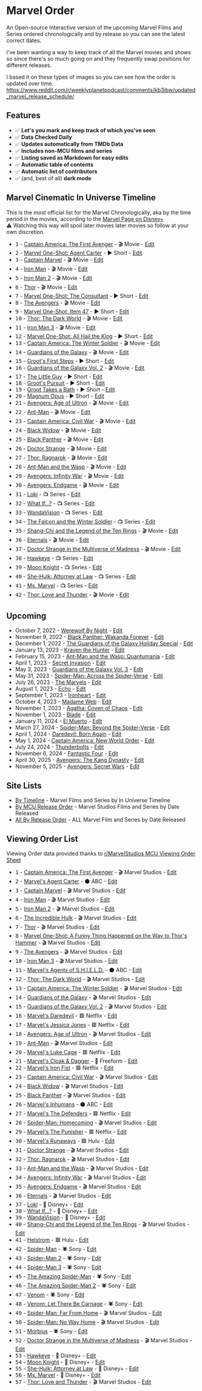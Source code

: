 # Marvel Order
An Open-source Interactive version of the upcoming Marvel Films and Series ordered chronologically and by release so you can see the latest correct dates. 

I've been wanting a way to keep track of all the Marvel movies and shows so since there's so much going on and they frequently swap positions for different releases. 

I based it on these types of images so you can see how the order is updated over time. 
https://www.reddit.com/r/weeklyplanetpodcast/comments/kb3ibw/updated_marvel_release_schedule/

## Features

- ✅ **Let's you mark and keep track of which you've seen**
- ✅ **Data Checked Daily**
- ✅ **Updates automatically from TMDb Data**
- ✅ **Includes non-MCU films and series**
- ✅ **Listing saved as Markdown for easy edits**
- ✅ **Automatic table of contents**
- ✅ **Automatic list of contributors**
- ✅ (and, best of all) **dark mode**

## Marvel Cinematic In Universe Timeline

This is the *most* official list for the Marvel Chronologically, aka by the time period in the movies, according to the [Marvel Page on Disney+](https://www.disneyplus.com/brand/marvel)
<br>
⚠️ Watching this way will spoil later movies later movies so follow at your own discretion.
<!-- start-in-universe-list -->

- <kbd>1</kbd> - [Captain America: The First Avenger](https://marvelorder.com/en/captain-america-the-first-avenger-1771) - 🎬 Movie - [Edit](https://github.com/ThatGuySam/marvelorder/blob/main/src/pages/en/captain-america-the-first-avenger-1771.md)
- <kbd>2</kbd> - [Marvel One-Shot: Agent Carter](https://marvelorder.com/en/marvel-one-shot-agent-carter-211387) - ▶️ Short - [Edit](https://github.com/ThatGuySam/marvelorder/blob/main/src/pages/en/marvel-one-shot-agent-carter-211387.md)
- <kbd>3</kbd> - [Captain Marvel](https://marvelorder.com/en/captain-marvel-299537) - 🎬 Movie - [Edit](https://github.com/ThatGuySam/marvelorder/blob/main/src/pages/en/captain-marvel-299537.md)
- <kbd>4</kbd> - [Iron Man](https://marvelorder.com/en/iron-man-1726) - 🎬 Movie - [Edit](https://github.com/ThatGuySam/marvelorder/blob/main/src/pages/en/iron-man-1726.md)
- <kbd>5</kbd> - [Iron Man 2](https://marvelorder.com/en/iron-man-2-10138) - 🎬 Movie - [Edit](https://github.com/ThatGuySam/marvelorder/blob/main/src/pages/en/iron-man-2-10138.md)
- <kbd>6</kbd> - [Thor](https://marvelorder.com/en/thor-10195) - 🎬 Movie - [Edit](https://github.com/ThatGuySam/marvelorder/blob/main/src/pages/en/thor-10195.md)
- <kbd>7</kbd> - [Marvel One-Shot: The Consultant](https://marvelorder.com/en/marvel-one-shot-the-consultant-76122) - ▶️ Short - [Edit](https://github.com/ThatGuySam/marvelorder/blob/main/src/pages/en/marvel-one-shot-the-consultant-76122.md)
- <kbd>8</kbd> - [The Avengers](https://marvelorder.com/en/the-avengers-24428) - 🎬 Movie - [Edit](https://github.com/ThatGuySam/marvelorder/blob/main/src/pages/en/the-avengers-24428.md)
- <kbd>9</kbd> - [Marvel One-Shot: Item 47](https://marvelorder.com/en/marvel-one-shot-item-47-119569) - ▶️ Short - [Edit](https://github.com/ThatGuySam/marvelorder/blob/main/src/pages/en/marvel-one-shot-item-47-119569.md)
- <kbd>10</kbd> - [Thor: The Dark World](https://marvelorder.com/en/thor-the-dark-world-76338) - 🎬 Movie - [Edit](https://github.com/ThatGuySam/marvelorder/blob/main/src/pages/en/thor-the-dark-world-76338.md)
- <kbd>11</kbd> - [Iron Man 3](https://marvelorder.com/en/iron-man-3-68721) - 🎬 Movie - [Edit](https://github.com/ThatGuySam/marvelorder/blob/main/src/pages/en/iron-man-3-68721.md)
- <kbd>12</kbd> - [Marvel One-Shot: All Hail the King](https://marvelorder.com/en/marvel-one-shot-all-hail-the-king-253980) - ▶️ Short - [Edit](https://github.com/ThatGuySam/marvelorder/blob/main/src/pages/en/marvel-one-shot-all-hail-the-king-253980.md)
- <kbd>13</kbd> - [Captain America: The Winter Soldier](https://marvelorder.com/en/captain-america-the-winter-soldier-100402) - 🎬 Movie - [Edit](https://github.com/ThatGuySam/marvelorder/blob/main/src/pages/en/captain-america-the-winter-soldier-100402.md)
- <kbd>14</kbd> - [Guardians of the Galaxy](https://marvelorder.com/en/guardians-of-the-galaxy-118340) - 🎬 Movie - [Edit](https://github.com/ThatGuySam/marvelorder/blob/main/src/pages/en/guardians-of-the-galaxy-118340.md)
- <kbd>15</kbd> - [Groot's First Steps](https://marvelorder.com/en/groots-first-steps-1010818) - ▶️ Short - [Edit](https://github.com/ThatGuySam/marvelorder/blob/main/src/pages/en/groots-first-steps-1010818.md)
- <kbd>16</kbd> - [Guardians of the Galaxy Vol. 2](https://marvelorder.com/en/guardians-of-the-galaxy-vol-2-283995) - 🎬 Movie - [Edit](https://github.com/ThatGuySam/marvelorder/blob/main/src/pages/en/guardians-of-the-galaxy-vol-2-283995.md)
- <kbd>17</kbd> - [The Little Guy](https://marvelorder.com/en/the-little-guy-1010819) - ▶️ Short - [Edit](https://github.com/ThatGuySam/marvelorder/blob/main/src/pages/en/the-little-guy-1010819.md)
- <kbd>18</kbd> - [Groot's Pursuit](https://marvelorder.com/en/groots-pursuit-1010820) - ▶️ Short - [Edit](https://github.com/ThatGuySam/marvelorder/blob/main/src/pages/en/groots-pursuit-1010820.md)
- <kbd>19</kbd> - [Groot Takes a Bath](https://marvelorder.com/en/groot-takes-a-bath-1010821) - ▶️ Short - [Edit](https://github.com/ThatGuySam/marvelorder/blob/main/src/pages/en/groot-takes-a-bath-1010821.md)
- <kbd>20</kbd> - [Magnum Opus](https://marvelorder.com/en/magnum-opus-1010823) - ▶️ Short - [Edit](https://github.com/ThatGuySam/marvelorder/blob/main/src/pages/en/magnum-opus-1010823.md)
- <kbd>21</kbd> - [Avengers: Age of Ultron](https://marvelorder.com/en/avengers-age-of-ultron-99861) - 🎬 Movie - [Edit](https://github.com/ThatGuySam/marvelorder/blob/main/src/pages/en/avengers-age-of-ultron-99861.md)
- <kbd>22</kbd> - [Ant-Man](https://marvelorder.com/en/ant-man-102899) - 🎬 Movie - [Edit](https://github.com/ThatGuySam/marvelorder/blob/main/src/pages/en/ant-man-102899.md)
- <kbd>23</kbd> - [Captain America: Civil War](https://marvelorder.com/en/captain-america-civil-war-271110) - 🎬 Movie - [Edit](https://github.com/ThatGuySam/marvelorder/blob/main/src/pages/en/captain-america-civil-war-271110.md)
- <kbd>24</kbd> - [Black Widow](https://marvelorder.com/en/black-widow-497698) - 🎬 Movie - [Edit](https://github.com/ThatGuySam/marvelorder/blob/main/src/pages/en/black-widow-497698.md)
- <kbd>25</kbd> - [Black Panther](https://marvelorder.com/en/black-panther-284054) - 🎬 Movie - [Edit](https://github.com/ThatGuySam/marvelorder/blob/main/src/pages/en/black-panther-284054.md)
- <kbd>26</kbd> - [Doctor Strange](https://marvelorder.com/en/doctor-strange-284052) - 🎬 Movie - [Edit](https://github.com/ThatGuySam/marvelorder/blob/main/src/pages/en/doctor-strange-284052.md)
- <kbd>27</kbd> - [Thor: Ragnarok](https://marvelorder.com/en/thor-ragnarok-284053) - 🎬 Movie - [Edit](https://github.com/ThatGuySam/marvelorder/blob/main/src/pages/en/thor-ragnarok-284053.md)
- <kbd>28</kbd> - [Ant-Man and the Wasp](https://marvelorder.com/en/ant-man-and-the-wasp-363088) - 🎬 Movie - [Edit](https://github.com/ThatGuySam/marvelorder/blob/main/src/pages/en/ant-man-and-the-wasp-363088.md)
- <kbd>29</kbd> - [Avengers: Infinity War](https://marvelorder.com/en/avengers-infinity-war-299536) - 🎬 Movie - [Edit](https://github.com/ThatGuySam/marvelorder/blob/main/src/pages/en/avengers-infinity-war-299536.md)
- <kbd>30</kbd> - [Avengers: Endgame](https://marvelorder.com/en/avengers-endgame-299534) - 🎬 Movie - [Edit](https://github.com/ThatGuySam/marvelorder/blob/main/src/pages/en/avengers-endgame-299534.md)
- <kbd>31</kbd> - [Loki](https://marvelorder.com/en/loki-84958) - 📺 Series - [Edit](https://github.com/ThatGuySam/marvelorder/blob/main/src/pages/en/loki-84958.md)
- <kbd>32</kbd> - [What If...?](https://marvelorder.com/en/what-if-91363) - 📺 Series - [Edit](https://github.com/ThatGuySam/marvelorder/blob/main/src/pages/en/what-if-91363.md)
- <kbd>33</kbd> - [WandaVision](https://marvelorder.com/en/wandavision-85271) - 📺 Series - [Edit](https://github.com/ThatGuySam/marvelorder/blob/main/src/pages/en/wandavision-85271.md)
- <kbd>34</kbd> - [The Falcon and the Winter Soldier](https://marvelorder.com/en/the-falcon-and-the-winter-soldier-88396) - 📺 Series - [Edit](https://github.com/ThatGuySam/marvelorder/blob/main/src/pages/en/the-falcon-and-the-winter-soldier-88396.md)
- <kbd>35</kbd> - [Shang-Chi and the Legend of the Ten Rings](https://marvelorder.com/en/shang-chi-and-the-legend-of-the-ten-rings-566525) - 🎬 Movie - [Edit](https://github.com/ThatGuySam/marvelorder/blob/main/src/pages/en/shang-chi-and-the-legend-of-the-ten-rings-566525.md)
- <kbd>36</kbd> - [Eternals](https://marvelorder.com/en/eternals-524434) - 🎬 Movie - [Edit](https://github.com/ThatGuySam/marvelorder/blob/main/src/pages/en/eternals-524434.md)
- <kbd>37</kbd> - [Doctor Strange in the Multiverse of Madness](https://marvelorder.com/en/doctor-strange-in-the-multiverse-of-madness-453395) - 🎬 Movie - [Edit](https://github.com/ThatGuySam/marvelorder/blob/main/src/pages/en/doctor-strange-in-the-multiverse-of-madness-453395.md)
- <kbd>38</kbd> - [Hawkeye](https://marvelorder.com/en/hawkeye-88329) - 📺 Series - [Edit](https://github.com/ThatGuySam/marvelorder/blob/main/src/pages/en/hawkeye-88329.md)
- <kbd>39</kbd> - [Moon Knight](https://marvelorder.com/en/moon-knight-92749) - 📺 Series - [Edit](https://github.com/ThatGuySam/marvelorder/blob/main/src/pages/en/moon-knight-92749.md)
- <kbd>40</kbd> - [She-Hulk: Attorney at Law](https://marvelorder.com/en/she-hulk-attorney-at-law-92783) - 📺 Series - [Edit](https://github.com/ThatGuySam/marvelorder/blob/main/src/pages/en/she-hulk-attorney-at-law-92783.md)
- <kbd>41</kbd> - [Ms. Marvel](https://marvelorder.com/en/ms-marvel-92782) - 📺 Series - [Edit](https://github.com/ThatGuySam/marvelorder/blob/main/src/pages/en/ms-marvel-92782.md)
- <kbd>42</kbd> - [Thor: Love and Thunder](https://marvelorder.com/en/thor-love-and-thunder-616037) - 🎬 Movie - [Edit](https://github.com/ThatGuySam/marvelorder/blob/main/src/pages/en/thor-love-and-thunder-616037.md)

<!-- end-in-universe-list -->


## Upcoming
<!-- start-upcoming-list -->

- October 7, 2022 - [Werewolf By Night](https://marvelorder.com/en/werewolf-by-night-894205) - [Edit](https://github.com/ThatGuySam/marvelorder/blob/main/src/pages/en/werewolf-by-night-894205.md)
- November 9, 2022 - [Black Panther: Wakanda Forever](https://marvelorder.com/en/black-panther-wakanda-forever-505642) - [Edit](https://github.com/ThatGuySam/marvelorder/blob/main/src/pages/en/black-panther-wakanda-forever-505642.md)
- December 1, 2022 - [The Guardians of the Galaxy Holiday Special](https://marvelorder.com/en/the-guardians-of-the-galaxy-holiday-special-774752) - [Edit](https://github.com/ThatGuySam/marvelorder/blob/main/src/pages/en/the-guardians-of-the-galaxy-holiday-special-774752.md)
- January 13, 2023 - [Kraven the Hunter](https://marvelorder.com/en/kraven-the-hunter-539972) - [Edit](https://github.com/ThatGuySam/marvelorder/blob/main/src/pages/en/kraven-the-hunter-539972.md)
- February 15, 2023 - [Ant-Man and the Wasp: Quantumania](https://marvelorder.com/en/ant-man-and-the-wasp-quantumania-640146) - [Edit](https://github.com/ThatGuySam/marvelorder/blob/main/src/pages/en/ant-man-and-the-wasp-quantumania-640146.md)
- April 1, 2023 - [Secret Invasion](https://marvelorder.com/en/secret-invasion-114472) - [Edit](https://github.com/ThatGuySam/marvelorder/blob/main/src/pages/en/secret-invasion-114472.md)
- May 3, 2023 - [Guardians of the Galaxy Vol. 3](https://marvelorder.com/en/guardians-of-the-galaxy-vol-3-447365) - [Edit](https://github.com/ThatGuySam/marvelorder/blob/main/src/pages/en/guardians-of-the-galaxy-vol-3-447365.md)
- May 31, 2023 - [Spider-Man: Across the Spider-Verse](https://marvelorder.com/en/spider-man-across-the-spider-verse-569094) - [Edit](https://github.com/ThatGuySam/marvelorder/blob/main/src/pages/en/spider-man-across-the-spider-verse-569094.md)
- July 26, 2023 - [The Marvels](https://marvelorder.com/en/the-marvels-609681) - [Edit](https://github.com/ThatGuySam/marvelorder/blob/main/src/pages/en/the-marvels-609681.md)
- August 1, 2023 - [Echo](https://marvelorder.com/en/echo-122226) - [Edit](https://github.com/ThatGuySam/marvelorder/blob/main/src/pages/en/echo-122226.md)
- September 1, 2023 - [Ironheart](https://marvelorder.com/en/ironheart-114471) - [Edit](https://github.com/ThatGuySam/marvelorder/blob/main/src/pages/en/ironheart-114471.md)
- October 4, 2023 - [Madame Web](https://marvelorder.com/en/madame-web-634492) - [Edit](https://github.com/ThatGuySam/marvelorder/blob/main/src/pages/en/madame-web-634492.md)
- November 1, 2023 - [Agatha: Coven of Chaos](https://marvelorder.com/en/agatha-house-of-harkness-138501) - [Edit](https://github.com/ThatGuySam/marvelorder/blob/main/src/pages/en/agatha-house-of-harkness-138501.md)
- November 1, 2023 - [Blade](https://marvelorder.com/en/blade-617127) - [Edit](https://github.com/ThatGuySam/marvelorder/blob/main/src/pages/en/blade-617127.md)
- January 11, 2024 - [El Muerto](https://marvelorder.com/en/el-muerto-967731) - [Edit](https://github.com/ThatGuySam/marvelorder/blob/main/src/pages/en/el-muerto-967731.md)
- March 27, 2024 - [Spider-Man: Beyond the Spider-Verse](https://marvelorder.com/en/spider-man-beyond-the-spider-verse-911916) - [Edit](https://github.com/ThatGuySam/marvelorder/blob/main/src/pages/en/spider-man-beyond-the-spider-verse-911916.md)
- April 1, 2024 - [Daredevil: Born Again](https://marvelorder.com/en/daredevil-born-again-202555) - [Edit](https://github.com/ThatGuySam/marvelorder/blob/main/src/pages/en/daredevil-born-again-202555.md)
- May 1, 2024 - [Captain America: New World Order](https://marvelorder.com/en/captain-america-new-world-order-822119) - [Edit](https://github.com/ThatGuySam/marvelorder/blob/main/src/pages/en/captain-america-new-world-order-822119.md)
- July 24, 2024 - [Thunderbolts](https://marvelorder.com/en/thunderbolts-986056) - [Edit](https://github.com/ThatGuySam/marvelorder/blob/main/src/pages/en/thunderbolts-986056.md)
- November 6, 2024 - [Fantastic Four](https://marvelorder.com/en/fantastic-four-617126) - [Edit](https://github.com/ThatGuySam/marvelorder/blob/main/src/pages/en/fantastic-four-617126.md)
- April 30, 2025 - [Avengers: The Kang Dynasty](https://marvelorder.com/en/avengers-the-kang-dynasty-1003596) - [Edit](https://github.com/ThatGuySam/marvelorder/blob/main/src/pages/en/avengers-the-kang-dynasty-1003596.md)
- November 5, 2025 - [Avengers: Secret Wars](https://marvelorder.com/en/avengers-secret-wars-1003598) - [Edit](https://github.com/ThatGuySam/marvelorder/blob/main/src/pages/en/avengers-secret-wars-1003598.md)

<!-- end-upcoming-list -->

## Site Lists

- [By Timeline](https://marvelorder.com/marvel-cinematic-universe-in-timeline-order/) - Marvel Films and Series by In Universe Timeline
- [By MCU Release Order](https://marvelorder.com/marvel-cinematic-universe-movies-in-order/) - Marvel Studios Films and Series by Date Released
- [All By Release Order](https://marvelorder.com) - ALL Marvel Film and Series by Date Released


## Viewing Order List
Viewing Order data provided thanks to [r/MarvelStudios MCU Viewing Order Sheet](https://docs.google.com/spreadsheets/d/1Xfe--9Wshbb3ru0JplA2PnEwN7mVawazKmhWJjr_wKs/edit#gid=0)

<!-- start-viewing-order-list -->

- <kbd>1</kbd> - [Captain America: The First Avenger](https://marvelorder.com/en/captain-america-the-first-avenger-1771) - 🎬 Marvel Studios - [Edit](https://github.com/ThatGuySam/marvelorder/blob/main/src/pages/en/captain-america-the-first-avenger-1771.md)
- <kbd>2</kbd> - [Marvel's Agent Carter](https://marvelorder.com/en/marvels-agent-carter-61550) - ⚫️ ABC - [Edit](https://github.com/ThatGuySam/marvelorder/blob/main/src/pages/en/marvels-agent-carter-61550.md)
- <kbd>3</kbd> - [Captain Marvel](https://marvelorder.com/en/captain-marvel-299537) - 🎬 Marvel Studios - [Edit](https://github.com/ThatGuySam/marvelorder/blob/main/src/pages/en/captain-marvel-299537.md)
- <kbd>4</kbd> - [Iron Man](https://marvelorder.com/en/iron-man-1726) - 🎬 Marvel Studios - [Edit](https://github.com/ThatGuySam/marvelorder/blob/main/src/pages/en/iron-man-1726.md)
- <kbd>5</kbd> - [Iron Man 2](https://marvelorder.com/en/iron-man-2-10138) - 🎬 Marvel Studios - [Edit](https://github.com/ThatGuySam/marvelorder/blob/main/src/pages/en/iron-man-2-10138.md)
- <kbd>6</kbd> - [The Incredible Hulk](https://marvelorder.com/en/the-incredible-hulk-1724) - 🎬 Marvel Studios - [Edit](https://github.com/ThatGuySam/marvelorder/blob/main/src/pages/en/the-incredible-hulk-1724.md)
- <kbd>7</kbd> - [Thor](https://marvelorder.com/en/thor-10195) - 🎬 Marvel Studios - [Edit](https://github.com/ThatGuySam/marvelorder/blob/main/src/pages/en/thor-10195.md)
- <kbd>8</kbd> - [Marvel One-Shot: A Funny Thing Happened on the Way to Thor's Hammer](https://marvelorder.com/en/marvel-one-shot-a-funny-thing-happened-on-the-way-to-thors-hammer-76535) - 🎬 Marvel Studios - [Edit](https://github.com/ThatGuySam/marvelorder/blob/main/src/pages/en/marvel-one-shot-a-funny-thing-happened-on-the-way-to-thors-hammer-76535.md)
- <kbd>9</kbd> - [The Avengers](https://marvelorder.com/en/the-avengers-24428) - 🎬 Marvel Studios - [Edit](https://github.com/ThatGuySam/marvelorder/blob/main/src/pages/en/the-avengers-24428.md)
- <kbd>10</kbd> - [Iron Man 3](https://marvelorder.com/en/iron-man-3-68721) - 🎬 Marvel Studios - [Edit](https://github.com/ThatGuySam/marvelorder/blob/main/src/pages/en/iron-man-3-68721.md)
- <kbd>11</kbd> - [Marvel's Agents of S.H.I.E.L.D.](https://marvelorder.com/en/marvels-agents-of-shield-1403) - ⚫️ ABC - [Edit](https://github.com/ThatGuySam/marvelorder/blob/main/src/pages/en/marvels-agents-of-shield-1403.md)
- <kbd>12</kbd> - [Thor: The Dark World](https://marvelorder.com/en/thor-the-dark-world-76338) - 🎬 Marvel Studios - [Edit](https://github.com/ThatGuySam/marvelorder/blob/main/src/pages/en/thor-the-dark-world-76338.md)
- <kbd>13</kbd> - [Captain America: The Winter Soldier](https://marvelorder.com/en/captain-america-the-winter-soldier-100402) - 🎬 Marvel Studios - [Edit](https://github.com/ThatGuySam/marvelorder/blob/main/src/pages/en/captain-america-the-winter-soldier-100402.md)
- <kbd>14</kbd> - [Guardians of the Galaxy](https://marvelorder.com/en/guardians-of-the-galaxy-118340) - 🎬 Marvel Studios - [Edit](https://github.com/ThatGuySam/marvelorder/blob/main/src/pages/en/guardians-of-the-galaxy-118340.md)
- <kbd>15</kbd> - [Guardians of the Galaxy Vol. 2](https://marvelorder.com/en/guardians-of-the-galaxy-vol-2-283995) - 🎬 Marvel Studios - [Edit](https://github.com/ThatGuySam/marvelorder/blob/main/src/pages/en/guardians-of-the-galaxy-vol-2-283995.md)
- <kbd>16</kbd> - [Marvel's Daredevil](https://marvelorder.com/en/marvels-daredevil-61889) - 🟥 Netflix - [Edit](https://github.com/ThatGuySam/marvelorder/blob/main/src/pages/en/marvels-daredevil-61889.md)
- <kbd>17</kbd> - [Marvel's Jessica Jones](https://marvelorder.com/en/marvels-jessica-jones-38472) - 🟥 Netflix - [Edit](https://github.com/ThatGuySam/marvelorder/blob/main/src/pages/en/marvels-jessica-jones-38472.md)
- <kbd>18</kbd> - [Avengers: Age of Ultron](https://marvelorder.com/en/avengers-age-of-ultron-99861) - 🎬 Marvel Studios - [Edit](https://github.com/ThatGuySam/marvelorder/blob/main/src/pages/en/avengers-age-of-ultron-99861.md)
- <kbd>19</kbd> - [Ant-Man](https://marvelorder.com/en/ant-man-102899) - 🎬 Marvel Studios - [Edit](https://github.com/ThatGuySam/marvelorder/blob/main/src/pages/en/ant-man-102899.md)
- <kbd>20</kbd> - [Marvel's Luke Cage](https://marvelorder.com/en/marvels-luke-cage-62126) - 🟥 Netflix - [Edit](https://github.com/ThatGuySam/marvelorder/blob/main/src/pages/en/marvels-luke-cage-62126.md)
- <kbd>21</kbd> - [Marvel's Cloak & Dagger](https://marvelorder.com/en/marvels-cloak-and-dagger-66190) - 🔵 Freeform - [Edit](https://github.com/ThatGuySam/marvelorder/blob/main/src/pages/en/marvels-cloak-and-dagger-66190.md)
- <kbd>22</kbd> - [Marvel's Iron Fist](https://marvelorder.com/en/marvels-iron-fist-62127) - 🟥 Netflix - [Edit](https://github.com/ThatGuySam/marvelorder/blob/main/src/pages/en/marvels-iron-fist-62127.md)
- <kbd>23</kbd> - [Captain America: Civil War](https://marvelorder.com/en/captain-america-civil-war-271110) - 🎬 Marvel Studios - [Edit](https://github.com/ThatGuySam/marvelorder/blob/main/src/pages/en/captain-america-civil-war-271110.md)
- <kbd>24</kbd> - [Black Widow](https://marvelorder.com/en/black-widow-497698) - 🎬 Marvel Studios - [Edit](https://github.com/ThatGuySam/marvelorder/blob/main/src/pages/en/black-widow-497698.md)
- <kbd>25</kbd> - [Black Panther](https://marvelorder.com/en/black-panther-284054) - 🎬 Marvel Studios - [Edit](https://github.com/ThatGuySam/marvelorder/blob/main/src/pages/en/black-panther-284054.md)
- <kbd>26</kbd> - [Marvel's Inhumans](https://marvelorder.com/en/marvels-inhumans-68716) - ⚫️ ABC - [Edit](https://github.com/ThatGuySam/marvelorder/blob/main/src/pages/en/marvels-inhumans-68716.md)
- <kbd>27</kbd> - [Marvel's The Defenders](https://marvelorder.com/en/marvels-the-defenders-62285) - 🟥 Netflix - [Edit](https://github.com/ThatGuySam/marvelorder/blob/main/src/pages/en/marvels-the-defenders-62285.md)
- <kbd>28</kbd> - [Spider-Man: Homecoming](https://marvelorder.com/en/spider-man-homecoming-315635) - 🎬 Marvel Studios - [Edit](https://github.com/ThatGuySam/marvelorder/blob/main/src/pages/en/spider-man-homecoming-315635.md)
- <kbd>29</kbd> - [Marvel's The Punisher](https://marvelorder.com/en/marvels-the-punisher-67178) - 🟥 Netflix - [Edit](https://github.com/ThatGuySam/marvelorder/blob/main/src/pages/en/marvels-the-punisher-67178.md)
- <kbd>30</kbd> - [Marvel's Runaways](https://marvelorder.com/en/marvels-runaways-67466) - 🟩 Hulu - [Edit](https://github.com/ThatGuySam/marvelorder/blob/main/src/pages/en/marvels-runaways-67466.md)
- <kbd>31</kbd> - [Doctor Strange](https://marvelorder.com/en/doctor-strange-284052) - 🎬 Marvel Studios - [Edit](https://github.com/ThatGuySam/marvelorder/blob/main/src/pages/en/doctor-strange-284052.md)
- <kbd>32</kbd> - [Thor: Ragnarok](https://marvelorder.com/en/thor-ragnarok-284053) - 🎬 Marvel Studios - [Edit](https://github.com/ThatGuySam/marvelorder/blob/main/src/pages/en/thor-ragnarok-284053.md)
- <kbd>33</kbd> - [Ant-Man and the Wasp](https://marvelorder.com/en/ant-man-and-the-wasp-363088) - 🎬 Marvel Studios - [Edit](https://github.com/ThatGuySam/marvelorder/blob/main/src/pages/en/ant-man-and-the-wasp-363088.md)
- <kbd>34</kbd> - [Avengers: Infinity War](https://marvelorder.com/en/avengers-infinity-war-299536) - 🎬 Marvel Studios - [Edit](https://github.com/ThatGuySam/marvelorder/blob/main/src/pages/en/avengers-infinity-war-299536.md)
- <kbd>35</kbd> - [Avengers: Endgame](https://marvelorder.com/en/avengers-endgame-299534) - 🎬 Marvel Studios - [Edit](https://github.com/ThatGuySam/marvelorder/blob/main/src/pages/en/avengers-endgame-299534.md)
- <kbd>36</kbd> - [Eternals](https://marvelorder.com/en/eternals-524434) - 🎬 Marvel Studios - [Edit](https://github.com/ThatGuySam/marvelorder/blob/main/src/pages/en/eternals-524434.md)
- <kbd>37</kbd> - [Loki](https://marvelorder.com/en/loki-84958) - 🏰 Disney+ - [Edit](https://github.com/ThatGuySam/marvelorder/blob/main/src/pages/en/loki-84958.md)
- <kbd>38</kbd> - [What If...?](https://marvelorder.com/en/what-if-91363) - 🏰 Disney+ - [Edit](https://github.com/ThatGuySam/marvelorder/blob/main/src/pages/en/what-if-91363.md)
- <kbd>39</kbd> - [WandaVision](https://marvelorder.com/en/wandavision-85271) - 🏰 Disney+ - [Edit](https://github.com/ThatGuySam/marvelorder/blob/main/src/pages/en/wandavision-85271.md)
- <kbd>40</kbd> - [Shang-Chi and the Legend of the Ten Rings](https://marvelorder.com/en/shang-chi-and-the-legend-of-the-ten-rings-566525) - 🎬 Marvel Studios - [Edit](https://github.com/ThatGuySam/marvelorder/blob/main/src/pages/en/shang-chi-and-the-legend-of-the-ten-rings-566525.md)
- <kbd>41</kbd> - [Helstrom](https://marvelorder.com/en/helstrom-88987) - 🟩 Hulu - [Edit](https://github.com/ThatGuySam/marvelorder/blob/main/src/pages/en/helstrom-88987.md)
- <kbd>42</kbd> - [Spider-Man](https://marvelorder.com/en/spider-man-557) - 🕷 Sony - [Edit](https://github.com/ThatGuySam/marvelorder/blob/main/src/pages/en/spider-man-557.md)
- <kbd>43</kbd> - [Spider-Man 2](https://marvelorder.com/en/spider-man-2-558) - 🕷 Sony - [Edit](https://github.com/ThatGuySam/marvelorder/blob/main/src/pages/en/spider-man-2-558.md)
- <kbd>44</kbd> - [Spider-Man 3](https://marvelorder.com/en/spider-man-3-559) - 🕷 Sony - [Edit](https://github.com/ThatGuySam/marvelorder/blob/main/src/pages/en/spider-man-3-559.md)
- <kbd>45</kbd> - [The Amazing Spider-Man](https://marvelorder.com/en/the-amazing-spider-man-1930) - 🕷 Sony - [Edit](https://github.com/ThatGuySam/marvelorder/blob/main/src/pages/en/the-amazing-spider-man-1930.md)
- <kbd>46</kbd> - [The Amazing Spider-Man 2](https://marvelorder.com/en/the-amazing-spider-man-2-102382) - 🕷 Sony - [Edit](https://github.com/ThatGuySam/marvelorder/blob/main/src/pages/en/the-amazing-spider-man-2-102382.md)
- <kbd>47</kbd> - [Venom](https://marvelorder.com/en/venom-335983) - 🕷 Sony - [Edit](https://github.com/ThatGuySam/marvelorder/blob/main/src/pages/en/venom-335983.md)
- <kbd>48</kbd> - [Venom: Let There Be Carnage](https://marvelorder.com/en/venom-let-there-be-carnage-580489) - 🕷 Sony - [Edit](https://github.com/ThatGuySam/marvelorder/blob/main/src/pages/en/venom-let-there-be-carnage-580489.md)
- <kbd>49</kbd> - [Spider-Man: Far From Home](https://marvelorder.com/en/spider-man-far-from-home-429617) - 🎬 Marvel Studios - [Edit](https://github.com/ThatGuySam/marvelorder/blob/main/src/pages/en/spider-man-far-from-home-429617.md)
- <kbd>50</kbd> - [Spider-Man: No Way Home](https://marvelorder.com/en/spider-man-no-way-home-634649) - 🎬 Marvel Studios - [Edit](https://github.com/ThatGuySam/marvelorder/blob/main/src/pages/en/spider-man-no-way-home-634649.md)
- <kbd>51</kbd> - [Morbius](https://marvelorder.com/en/morbius-526896) - 🕷 Sony - [Edit](https://github.com/ThatGuySam/marvelorder/blob/main/src/pages/en/morbius-526896.md)
- <kbd>52</kbd> - [Doctor Strange in the Multiverse of Madness](https://marvelorder.com/en/doctor-strange-in-the-multiverse-of-madness-453395) - 🎬 Marvel Studios - [Edit](https://github.com/ThatGuySam/marvelorder/blob/main/src/pages/en/doctor-strange-in-the-multiverse-of-madness-453395.md)
- <kbd>53</kbd> - [Hawkeye](https://marvelorder.com/en/hawkeye-88329) - 🏰 Disney+ - [Edit](https://github.com/ThatGuySam/marvelorder/blob/main/src/pages/en/hawkeye-88329.md)
- <kbd>54</kbd> - [Moon Knight](https://marvelorder.com/en/moon-knight-92749) - 🏰 Disney+ - [Edit](https://github.com/ThatGuySam/marvelorder/blob/main/src/pages/en/moon-knight-92749.md)
- <kbd>55</kbd> - [She-Hulk: Attorney at Law](https://marvelorder.com/en/she-hulk-attorney-at-law-92783) - 🏰 Disney+ - [Edit](https://github.com/ThatGuySam/marvelorder/blob/main/src/pages/en/she-hulk-attorney-at-law-92783.md)
- <kbd>56</kbd> - [Ms. Marvel](https://marvelorder.com/en/ms-marvel-92782) - 🏰 Disney+ - [Edit](https://github.com/ThatGuySam/marvelorder/blob/main/src/pages/en/ms-marvel-92782.md)
- <kbd>57</kbd> - [Thor: Love and Thunder](https://marvelorder.com/en/thor-love-and-thunder-616037) - 🎬 Marvel Studios - [Edit](https://github.com/ThatGuySam/marvelorder/blob/main/src/pages/en/thor-love-and-thunder-616037.md)

<!-- end-viewing-order-list -->
